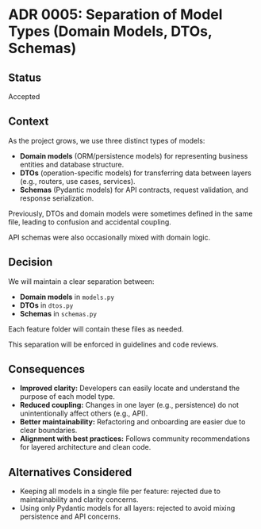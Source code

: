 # ADR 0005: Separation of Model Types (Domain Models, DTOs, Schemas)

## Status

Accepted

## Context

As the project grows, we use three distinct types of models:
- **Domain models** (ORM/persistence models) for representing business entities and database structure.
- **DTOs** (operation-specific models) for transferring data between layers (e.g., routers, use cases, services).
- **Schemas** (Pydantic models) for API contracts, request validation, and response serialization.

Previously, DTOs and domain models were sometimes defined in the same file, leading to confusion and accidental coupling.

API schemas were also occasionally mixed with domain logic.

## Decision

We will maintain a clear separation between:
- **Domain models** in `models.py`
- **DTOs** in `dtos.py`
- **Schemas** in `schemas.py`

Each feature folder will contain these files as needed.

This separation will be enforced in guidelines and code reviews.

## Consequences

- **Improved clarity:** Developers can easily locate and understand the purpose of each model type.
- **Reduced coupling:** Changes in one layer (e.g., persistence) do not unintentionally affect others (e.g., API).
- **Better maintainability:** Refactoring and onboarding are easier due to clear boundaries.
- **Alignment with best practices:** Follows community recommendations for layered architecture and clean code.

## Alternatives Considered

- Keeping all models in a single file per feature: rejected due to maintainability and clarity concerns.
- Using only Pydantic models for all layers: rejected to avoid mixing persistence and API concerns.
